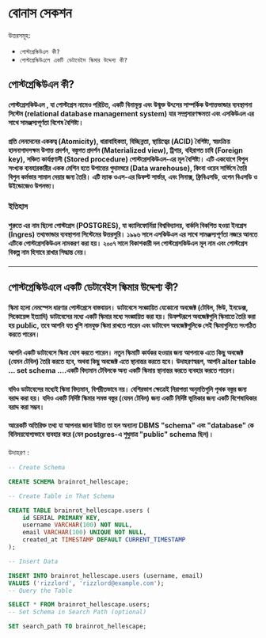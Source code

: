 
# বোনাস সেকশন

উত্তরসমূহ:
- `পোস্টগ্রেস্কিউএল কী?` 
- `পোস্টগ্রেস্কিউএলে একটি ডেটাবেইস স্কিমার উদ্দেশ্য কী?`

## পোস্টগ্রেস্কিউএল কী?

#### পোস্টগ্রেসকিউএল , যা পোস্টগ্রেস নামেও পরিচিত, একটি বিনামূল্য এবং উন্মুক্ত উৎসের সাম্পর্কিক উপাত্তভান্ডার ব্যবস্থাপনা সিস্টেম (relational database management system) যার সম্প্রসারণক্ষমতা এবং এসকিউএল এর সাথে সামঞ্জস্যপূর্ণতা বিশেষ বৈশিষ্ট্য।

#### প্রতি লেনদেনের এককত্ব (Atomicity), ধারাবাহিকতা, বিচ্ছিন্নতা, স্থায়িত্বের (ACID) বৈশিষ্ট্য, স্বয়ংক্রিয় হালনাগাদসক্ষম উপাত্ত প্রদর্শন, বস্তুগত প্রদর্শন (Materialized view), ট্রিগার, বহিরাগত চাবি (Foreign key), সঞ্চিত কার্যপ্রণালী (Stored procedure) পোস্টগ্রেসকিউএল-এর মূল বৈশিষ্ট্য। এটি একযোগে বিপুল সংখ্যক ব্যবহারকারীর একক মেশিন হতে উপাত্তের গুদামঘরে (Data warehouse), কিংবা ওয়েব সার্ভিসে তৈরি বিপুল কর্মভার সামাল দেয়ার জন্য তৈরি। এটি ম্যাক ওএস-এর ডিফল্ট সার্ভার, এবং লিনাক্স, ফ্রিবিএসডি, ওপেন বিএসডি ও উইন্ডোজেও উপলভ্য।

### ইতিহাস
#### শুরুতে এর নাম ছিলো পোস্টগ্রেস (POSTGRES), যা ক্যালিফোর্নিয়া বিশ্ববিদ্যালয়, বার্কলি বিকশিত হওয়া ইনগ্রেস (Ingres) তথ্যভান্ডার ব্যবস্থাপনা সিস্টেমের উত্তরসুরি। ১৯৯৬ সালে এসকিউএল এর সাথে সামঞ্জস্যপূর্ণতা নজরে আনতে এটিকে পোস্টগ্রেসকিউএল নামকরণ করা হয়। ২০০৭ সালে বিকাশকারী দল পোস্টগ্রেসকিউএল মূল নাম এবং পোস্টগ্রেস বিকল্প নাম হিসাবে রাখার সিদ্ধান্ত নেয়।
----------------------------------------------------------------

## পোস্টগ্রেস্কিউএলে একটি ডেটাবেইস স্কিমার উদ্দেশ্য কী?

####  স্কিমা হলো নেমস্পেস ধারণার পোস্টগ্রেসে বাস্তবায়ন। ডাটাবেসে সংজ্ঞায়িত যেকোনো অবজেক্ট (টেবিল, ভিউ, ইনডেক্স, সিকোয়েন্স ইত্যাদি) ডাটাবেসের মধ্যে একটি স্কিমার মধ্যে সংজ্ঞায়িত করা হয়। ডিফল্টরূপে অবজেক্টগুলি স্কিমাতে তৈরি করা হয় public, তবে আপনি যত খুশি নামযুক্ত স্কিমা রাখতে পারেন এবং ডাটাবেস অবজেক্টগুলিকে সেই স্কিমাগুলিতে সংগঠিত করতে পারেন। 

#### আপনি একটি ডাটাবেসে স্কিমা যোগ করতে পারেন। নতুন স্কিমাটি কার্যকর হওয়ার জন্য আপনাকে এতে কিছু অবজেক্ট (যেমন টেবিল) তৈরি করতে হবে, অথবা কিছু অবজেক্ট এতে স্থানান্তর করতে হবে। উদাহরণস্বরূপ, আপনি alter table ... set schema ....একটি বিদ্যমান টেবিলকে অন্য একটি স্কিমায় স্থানান্তর করতে ব্যবহার করতে পারেন।

#### যদিও ডাটাবেসের মধ্যেই স্কিমা বিদ্যমান, বিপরীতভাবে নয়। বেশিরভাগ ক্ষেত্রেই নিরাপত্তা অনুমতিগুলি পৃথক বস্তুর জন্য বরাদ্দ করা হয়। যদিও একটি নির্দিষ্ট স্কিমার সমস্ত বস্তুর (যেমন টেবিল) জন্য একটি নির্দিষ্ট ভূমিকার জন্য একটি বিশেষাধিকার বরাদ্দ করা সম্ভব।

#### আরেকটি অতিরিক্ত তথ্য যা আপনার জানা উচিত তা হল অন্যান্য DBMS "schema" এবং "database" কে বিনিময়যোগ্যভাবে ব্যবহার করে (যেন postgres-এ শুধুমাত্র "public" schema ছিল)।

উদাহরণ :

```sql
-- Create Schema

CREATE SCHEMA brainrot_hellescape;

-- Create Table in That Schema

CREATE TABLE brainrot_hellescape.users (
    id SERIAL PRIMARY KEY,
    username VARCHAR(100) NOT NULL,
    email VARCHAR(100) UNIQUE NOT NULL,
    created_at TIMESTAMP DEFAULT CURRENT_TIMESTAMP
);

-- Insert Data

INSERT INTO brainrot_hellescape.users (username, email)
VALUES ('rizzlord', 'rizzlord@example.com');
-- Query the Table

SELECT * FROM brainrot_hellescape.users;
-- Set Schema in Search Path (optional)

SET search_path TO brainrot_hellescape;
```

